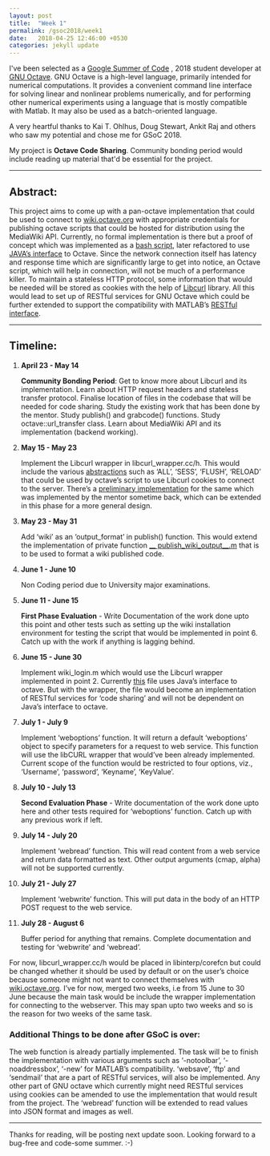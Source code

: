 ```yaml
---
layout: post
title:  "Week 1"
permalink: /gsoc2018/week1
date:   2018-04-25 12:46:00 +0530
categories: jekyll update
---
```


I've been selected as a [Google Summer of Code](https://summerofcode.withgoogle.com) , 2018 student developer at [GNU Octave](https://www.gnu.org/software/octave/). GNU Octave is a high-level language, primarily intended for numerical computations. It provides a convenient command line interface for solving linear and nonlinear problems numerically, and for performing other numerical experiments using a language that is mostly compatible with Matlab. It may also be used as a batch-oriented language. 

A very heartful thanks to Kai T. Ohlhus, Doug Stewart, Ankit Raj and others who saw my potential and chose me for GSoC 2018.

My project is __Octave Code Sharing__. Community bonding period would include reading up material that'd be essential for the project. 

----

## Abstract:

This project aims to come up with a pan-octave implementation that could be used to connect to [wiki.octave.org](https://wiki.octave.org) with appropriate credentials for publishing octave scripts that could be hosted for distribution using the MediaWiki API. Currently, no formal implementation is there but a proof of concept which was implemented as a [bash script](https://github.com/octave-de/OctConf2017/blob/master/demo2/publishToWiki.m), later refactored to use [JAVA’s interface](https://www.mathworks.com/help/matlab/internet-file-access.html) to Octave. Since the network connection itself has latency and response time which are significantly large to get into notice, an Octave script, which will help in connection,  will not be much of a performance killer. To maintain a stateless HTTP protocol, some information that would be needed will be stored as cookies with the help of [Libcurl](https://curl.haxx.se/libcurl/) library. All this would lead to set up of RESTful services for GNU Octave which could be further extended to support the compatibility with MATLAB’s [RESTful interface](https://www.mathworks.com/help/matlab/internet-file-access.html).

----

## Timeline:

1. **April 23 - May 14**

    __Community Bonding Period__: Get to know more about Libcurl and its implementation. Learn about HTTP request headers and stateless transfer protocol. Finalise location of files in the codebase that will be needed for code sharing. Study the existing work that has been done by the mentor. Study publish() and grabcode() functions. Study octave::url_transfer class. Learn about MediaWiki API and its implementation (backend working).

2.	**May 15 - May 23**

    Implement the Libcurl wrapper in libcurl_wrapper.cc/h. This would include the various [abstractions](https://ec.haxx.se/libcurl-http-cookies.html#cookie-store-commands) such as ‘ALL’, ‘SESS’, ‘FLUSH’, ‘RELOAD’ that could be used by octave’s script to use Libcurl cookies to connect to the server. There’s a [preliminary implementation](https://github.com/octave-de/octave-web/blob/master/web/libcurl_wrapper.cc) for the same which was implemented by the mentor sometime back, which can be extended in this phase for a more general design.

3.	**May 23 - May 31**

    Add ‘wiki’ as an ‘output_format’ in publish() function. This would extend the implementation of private function [__ publish_wiki_output__.m](https://github.com/octave-de/OctConf2017/blob/master/demo2/__publish_wiki_output__.m) 
    that is to be used to format a wiki published code.

4.	**June 1 - June 10**

	Non Coding period due to University major examinations.

5.	**June 11 - June 15**

    __First Phase Evaluation__ - Write Documentation of the work done upto this point and other tests such as setting up the wiki installation environment for testing the script that would be implemented in point 6. Catch up with the work if anything is lagging behind.

6.	**June 15 - June 30**

    Implement wiki_login.m which would use the Libcurl wrapper implemented in point 2. Currently [this](https://github.com/octave-de/OctConf2017/blob/master/demo2/wiki_login.m) file uses Java’s interface to octave. But with the wrapper, the file would become an implementation of RESTful services for ‘code sharing’ and will not be dependent on Java’s interface to octave. 

7.	**July 1 - July 9**

    Implement ‘weboptions’ function. It will return a default ‘weboptions’ object to specify parameters for a request to web service. This function will use the libCURL wrapper that would’ve been already implemented. Current scope of the function would be restricted to four options, viz., ‘Username’, ‘password’, ‘Keyname’, ‘KeyValue’.

8.	**July 10 - July 13** 

    **Second Evaluation Phase** - Write documentation of the work done upto here and other tests required for ‘weboptions’ function. Catch up with any previous work if left.

9.	**July 14 - July 20**

    Implement ‘webread’ function. This will read content from a web service and return data formatted as text. Other output arguments (cmap, alpha) will not be supported currently.

10.	**July 21 - July 27**
    
    Implement ‘webwrite’ function. This will put data in the body of an HTTP POST request to the web service. 

11.	**July 28 - August 6** 

    Buffer period for anything that remains. Complete documentation and testing for ‘webwrite’ and ‘webread’.

For now, libcurl_wrapper.cc/h would be placed in libinterp/corefcn but could be changed whether it should be used by default or on the user’s choice because someone might not want to connect themselves with [wiki.octave.org](https://wiki.octave.org). I’ve for now, merged two weeks, i.e from 15 June to 30 June because the main task would be include the wrapper implementation for connecting to the webserver. This may span upto two weeks and so is the reason for two weeks of the same task.

### Additional Things to be done after GSoC is over:
The web function is already partially implemented. The task will be to finish the implementation with various arguments such as ‘-notoolbar’, ‘-noaddressbox’, ‘-new’ for MATLAB’s compatibility. ‘websave’, ‘ftp’ and ‘sendmail’ that are a part of RESTful services, will also be implemented. Any other part of GNU octave which currently might need RESTful services using cookies can be amended to use the implementation that would result from the project. The ‘webread’ function will be extended to read values into JSON format and images as well.

----

Thanks for reading, will be posting next update soon. Looking forward to a bug-free and code-some summer. :-)
